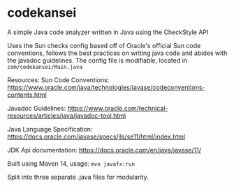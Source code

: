 # codekansei
A simple Java code analyzer written in Java using the CheckStyle API

Uses the Sun checks config based off of Oracle's official Sun code conventions, follows the best practices on writing java code and abides with the javadoc guidelines.
The config file is modifiable, located in `com/codekansei/Main.java`

Resources:
Sun Code Conventions: https://www.oracle.com/java/technologies/javase/codeconventions-contents.html

Javadoc Guidelines: https://www.oracle.com/technical-resources/articles/java/javadoc-tool.html

Java Language Specification: https://docs.oracle.com/javase/specs/jls/se11/html/index.html

JDK Api documentation: https://docs.oracle.com/en/java/javase/11/

Built using Maven 14, usage: `mvn javafx:run`

Split into three separate .java files for modularity.
